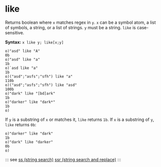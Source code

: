 # like

Returns boolean where `x` matches regex in `y`. `x` can be a symbol atom, a list of symbols, a string, or a list of strings. `y` must be a string. `like` is case-sensitive.

**Syntax:** ```x like y; like[x;y]```

```o
o)"asd" like "A"
0b
o)"asd" like "a"
1b
o)`asd like "a"
1b
o)("asd";"asfs";"sfh") like "a"
110b
o)("asd";"asfs";"sfh") like "asd"
100b
o)"dark" like "[bd]ark"
1b
o)"darker" like "dark*"
1b
o)
```

If `y` is a substring of `x` or matches it, `like` returns `1b`. If `x` is a substring of `y`, `like` returns `0b`:

```o
o)"darker" like "dark"
1b
o)"dark" like "darker"
0b
o)
```

::: see
[ss (string search)](/verbs/string/ss.md)
[ssr (string search and replace)](/verbs/string/ssr.md)
:::
